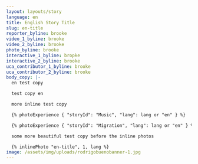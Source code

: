 ```yaml
---
layout: layouts/story
language: en
title: English Story Title
slug: en-title
reporter_byline: brooke
video_1_byline: brooke
video_2_byline: brooke
photo_byline: brooke
interactive_1_byline: bropke
interactive_2_byline: brooke
uca_contributor_1_byline: brooke
uca_contributor_2_byline: brooke
body_copy: |-
  en test copy

  test copy en

  more inline test copy

  {% photoExperience { "storyId": "Music", "lang": lang or "en" } %}

  {% photoExperience { "storyId": "Migration", "lang": lang or "en" } %}

  some more beautiful test copy before the inline photos

  {% inlinePhoto "en-title", 1, lang %}
image: /assets/img/uploads/rodrigobuenobanner-1.jpg
---
```

